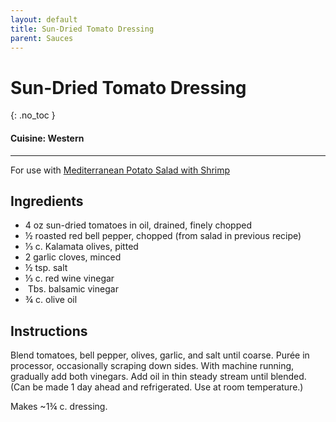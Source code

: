 ```yaml
---
layout: default
title: Sun-Dried Tomato Dressing
parent: Sauces
---
```


# Sun-Dried Tomato Dressing
{: .no_toc }

#### Cuisine: Western

---
For use with <a href = "./../../main_meals/shrimp_potato_salad" target = "blank">Mediterranean Potato Salad with Shrimp</a>
## Ingredients
<ul>
	<li>4 oz sun-dried tomatoes in oil, drained, finely chopped</li>
	<li>½ roasted red bell pepper, chopped (from salad in previous recipe)</li>
	<li>⅓ c. Kalamata olives, pitted</li>
	<li>2 garlic cloves, minced</li>
	<li>½ tsp. salt</li>
	<li>⅓ c. red wine vinegar</li>
	<li> Tbs. balsamic vinegar</li>
	<li>¾ c. olive oil</li>
</ul>

## Instructions
Blend tomatoes, bell pepper, olives, garlic, and salt until coarse. Purée in processor, occasionally scraping down sides. With machine running, gradually add both vinegars. Add oil in thin steady stream until blended. (Can be made 1 day ahead and refrigerated. Use at room temperature.)

Makes ~1¾ c. dressing.